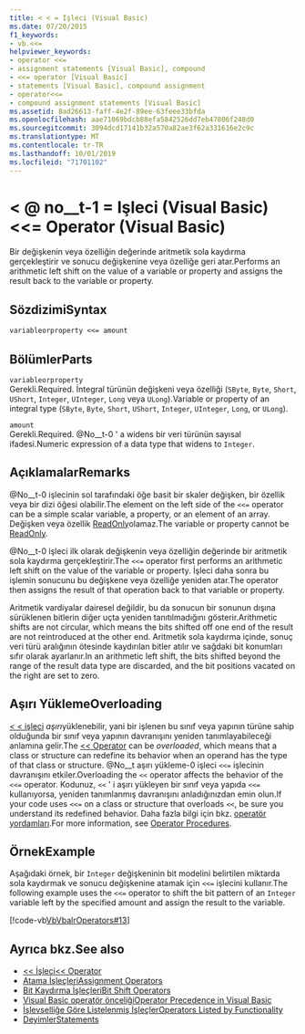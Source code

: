 ```yaml
---
title: < < = Işleci (Visual Basic)
ms.date: 07/20/2015
f1_keywords:
- vb.<<=
helpviewer_keywords:
- operator <<=
- assignment statements [Visual Basic], compound
- <<= operator [Visual Basic]
- statements [Visual Basic], compound assignment
- operator<<=
- compound assignment statements [Visual Basic]
ms.assetid: 8ad26613-faff-4e2f-89ee-63feee33bfda
ms.openlocfilehash: aae71069bdcb88efa5842526dd7eb47806f248d0
ms.sourcegitcommit: 3094dcd17141b32a570a82ae3f62a331616e2c9c
ms.translationtype: MT
ms.contentlocale: tr-TR
ms.lasthandoff: 10/01/2019
ms.locfileid: "71701102"
---
```

# <a name="-operator-visual-basic"></a><span data-ttu-id="af017-102">\< @ no__t-1 = Işleci (Visual Basic)</span><span class="sxs-lookup"><span data-stu-id="af017-102">\<\<= Operator (Visual Basic)</span></span>
<span data-ttu-id="af017-103">Bir değişkenin veya özelliğin değerinde aritmetik sola kaydırma gerçekleştirir ve sonucu değişkenine veya özelliğe geri atar.</span><span class="sxs-lookup"><span data-stu-id="af017-103">Performs an arithmetic left shift on the value of a variable or property and assigns the result back to the variable or property.</span></span>  
  
## <a name="syntax"></a><span data-ttu-id="af017-104">Sözdizimi</span><span class="sxs-lookup"><span data-stu-id="af017-104">Syntax</span></span>  
  
```vb  
variableorproperty <<= amount  
```  
  
## <a name="parts"></a><span data-ttu-id="af017-105">Bölümler</span><span class="sxs-lookup"><span data-stu-id="af017-105">Parts</span></span>  
 `variableorproperty`  
 <span data-ttu-id="af017-106">Gerekli.</span><span class="sxs-lookup"><span data-stu-id="af017-106">Required.</span></span> <span data-ttu-id="af017-107">İntegral türünün değişkeni veya özelliği (`SByte`, `Byte`, `Short`, `UShort`, `Integer`, `UInteger`, `Long` veya `ULong`).</span><span class="sxs-lookup"><span data-stu-id="af017-107">Variable or property of an integral type (`SByte`, `Byte`, `Short`, `UShort`, `Integer`, `UInteger`, `Long`, or `ULong`).</span></span>  
  
 `amount`  
 <span data-ttu-id="af017-108">Gerekli.</span><span class="sxs-lookup"><span data-stu-id="af017-108">Required.</span></span> <span data-ttu-id="af017-109">@No__t-0 ' a widens bir veri türünün sayısal ifadesi.</span><span class="sxs-lookup"><span data-stu-id="af017-109">Numeric expression of a data type that widens to `Integer`.</span></span>  
  
## <a name="remarks"></a><span data-ttu-id="af017-110">Açıklamalar</span><span class="sxs-lookup"><span data-stu-id="af017-110">Remarks</span></span>  
 <span data-ttu-id="af017-111">@No__t-0 işlecinin sol tarafındaki öğe basit bir skaler değişken, bir özellik veya bir dizi öğesi olabilir.</span><span class="sxs-lookup"><span data-stu-id="af017-111">The element on the left side of the `<<=` operator can be a simple scalar variable, a property, or an element of an array.</span></span> <span data-ttu-id="af017-112">Değişken veya özellik [ReadOnly](../../../visual-basic/language-reference/modifiers/readonly.md)olamaz.</span><span class="sxs-lookup"><span data-stu-id="af017-112">The variable or property cannot be [ReadOnly](../../../visual-basic/language-reference/modifiers/readonly.md).</span></span>  
  
 <span data-ttu-id="af017-113">@No__t-0 işleci ilk olarak değişkenin veya özelliğin değerinde bir aritmetik sola kaydırma gerçekleştirir.</span><span class="sxs-lookup"><span data-stu-id="af017-113">The `<<=` operator first performs an arithmetic left shift on the value of the variable or property.</span></span> <span data-ttu-id="af017-114">İşleci daha sonra bu işlemin sonucunu bu değişkene veya özelliğe yeniden atar.</span><span class="sxs-lookup"><span data-stu-id="af017-114">The operator then assigns the result of that operation back to that variable or property.</span></span>  
  
 <span data-ttu-id="af017-115">Aritmetik vardiyalar dairesel değildir, bu da sonucun bir sonunun dışına sürüklenen bitlerin diğer uçta yeniden tanıtılmadığını gösterir.</span><span class="sxs-lookup"><span data-stu-id="af017-115">Arithmetic shifts are not circular, which means the bits shifted off one end of the result are not reintroduced at the other end.</span></span> <span data-ttu-id="af017-116">Aritmetik sola kaydırma içinde, sonuç veri türü aralığının ötesinde kaydırılan bitler atılır ve sağdaki bit konumları sıfır olarak ayarlanır.</span><span class="sxs-lookup"><span data-stu-id="af017-116">In an arithmetic left shift, the bits shifted beyond the range of the result data type are discarded, and the bit positions vacated on the right are set to zero.</span></span>  
  
## <a name="overloading"></a><span data-ttu-id="af017-117">Aşırı Yükleme</span><span class="sxs-lookup"><span data-stu-id="af017-117">Overloading</span></span>  
 <span data-ttu-id="af017-118">[< < işleci](../../../visual-basic/language-reference/operators/left-shift-operator.md) *aşırı*yüklenebilir, yani bir işlenen bu sınıf veya yapının türüne sahip olduğunda bir sınıf veya yapının davranışını yeniden tanımlayabileceği anlamına gelir.</span><span class="sxs-lookup"><span data-stu-id="af017-118">The [<< Operator](../../../visual-basic/language-reference/operators/left-shift-operator.md) can be *overloaded*, which means that a class or structure can redefine its behavior when an operand has the type of that class or structure.</span></span> <span data-ttu-id="af017-119">@No__t aşırı yükleme-0 işleci `<<=` işlecinin davranışını etkiler.</span><span class="sxs-lookup"><span data-stu-id="af017-119">Overloading the `<<` operator affects the behavior of the `<<=` operator.</span></span> <span data-ttu-id="af017-120">Kodunuz, `<<` ' i aşırı yükleyen bir sınıf veya yapıda `<<=` kullanıyorsa, yeniden tanımlanmış davranışını anladığınızdan emin olun.</span><span class="sxs-lookup"><span data-stu-id="af017-120">If your code uses `<<=` on a class or structure that overloads `<<`, be sure you understand its redefined behavior.</span></span> <span data-ttu-id="af017-121">Daha fazla bilgi için bkz. [operatör yordamları](../../../visual-basic/programming-guide/language-features/procedures/operator-procedures.md).</span><span class="sxs-lookup"><span data-stu-id="af017-121">For more information, see [Operator Procedures](../../../visual-basic/programming-guide/language-features/procedures/operator-procedures.md).</span></span>  
  
## <a name="example"></a><span data-ttu-id="af017-122">Örnek</span><span class="sxs-lookup"><span data-stu-id="af017-122">Example</span></span>  
 <span data-ttu-id="af017-123">Aşağıdaki örnek, bir `Integer` değişkeninin bit modelini belirtilen miktarda sola kaydırmak ve sonucu değişkenine atamak için `<<=` işlecini kullanır.</span><span class="sxs-lookup"><span data-stu-id="af017-123">The following example uses the `<<=` operator to shift the bit pattern of an `Integer` variable left by the specified amount and assign the result to the variable.</span></span>  
  
 [!code-vb[VbVbalrOperators#13](~/samples/snippets/visualbasic/VS_Snippets_VBCSharp/VbVbalrOperators/VB/Class1.vb#13)]  
  
## <a name="see-also"></a><span data-ttu-id="af017-124">Ayrıca bkz.</span><span class="sxs-lookup"><span data-stu-id="af017-124">See also</span></span>

- [<span data-ttu-id="af017-125"><< İşleci</span><span class="sxs-lookup"><span data-stu-id="af017-125"><< Operator</span></span>](../../../visual-basic/language-reference/operators/left-shift-operator.md)
- [<span data-ttu-id="af017-126">Atama İşleçleri</span><span class="sxs-lookup"><span data-stu-id="af017-126">Assignment Operators</span></span>](../../../visual-basic/language-reference/operators/assignment-operators.md)
- [<span data-ttu-id="af017-127">Bit Kaydırma İşleçleri</span><span class="sxs-lookup"><span data-stu-id="af017-127">Bit Shift Operators</span></span>](../../../visual-basic/language-reference/operators/bit-shift-operators.md)
- [<span data-ttu-id="af017-128">Visual Basic operatör önceliği</span><span class="sxs-lookup"><span data-stu-id="af017-128">Operator Precedence in Visual Basic</span></span>](../../../visual-basic/language-reference/operators/operator-precedence.md)
- [<span data-ttu-id="af017-129">İşlevselliğe Göre Listelenmiş İşleçler</span><span class="sxs-lookup"><span data-stu-id="af017-129">Operators Listed by Functionality</span></span>](../../../visual-basic/language-reference/operators/operators-listed-by-functionality.md)
- [<span data-ttu-id="af017-130">Deyimler</span><span class="sxs-lookup"><span data-stu-id="af017-130">Statements</span></span>](../../../visual-basic/programming-guide/language-features/statements.md)

